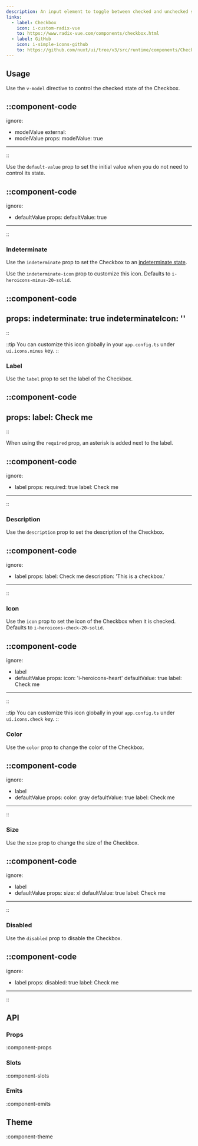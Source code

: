 ```yaml
---
description: An input element to toggle between checked and unchecked states.
links:
  - label: Checkbox
    icon: i-custom-radix-vue
    to: https://www.radix-vue.com/components/checkbox.html
  - label: GitHub
    icon: i-simple-icons-github
    to: https://github.com/nuxt/ui/tree/v3/src/runtime/components/Checkbox.vue
---
```


## Usage

Use the `v-model` directive to control the checked state of the Checkbox.

::component-code
---
ignore:
  - modelValue
external:
  - modelValue
props:
  modelValue: true
---
::

Use the `default-value` prop to set the initial value when you do not need to control its state.

::component-code
---
ignore:
  - defaultValue
props:
  defaultValue: true
---
::

### Indeterminate

Use the `indeterminate` prop to set the Checkbox to an [indeterminate state](https://developer.mozilla.org/en-US/docs/Web/HTML/Element/input/checkbox#indeterminate_state_checkboxes).

Use the `indeterminate-icon` prop to customize this icon. Defaults to `i-heroicons-minus-20-solid`.

::component-code
---
props:
  indeterminate: true
  indeterminateIcon: ''
---
::

::tip
You can customize this icon globally in your `app.config.ts` under `ui.icons.minus` key.
::

### Label

Use the `label` prop to set the label of the Checkbox.

::component-code
---
props:
  label: Check me
---
::

When using the `required` prop, an asterisk is added next to the label.

::component-code
---
ignore:
  - label
props:
  required: true
  label: Check me
---
::

### Description

Use the `description` prop to set the description of the Checkbox.

::component-code
---
ignore:
  - label
props:
  label: Check me
  description: 'This is a checkbox.'
---
::

### Icon

Use the `icon` prop to set the icon of the Checkbox when it is checked. Defaults to `i-heroicons-check-20-solid`.

::component-code
---
ignore:
  - label
  - defaultValue
props:
  icon: 'i-heroicons-heart'
  defaultValue: true
  label: Check me
---
::

::tip
You can customize this icon globally in your `app.config.ts` under `ui.icons.check` key.
::

### Color

Use the `color` prop to change the color of the Checkbox.

::component-code
---
ignore:
  - label
  - defaultValue
props:
  color: gray
  defaultValue: true
  label: Check me
---
::

### Size

Use the `size` prop to change the size of the Checkbox.

::component-code
---
ignore:
  - label
  - defaultValue
props:
  size: xl
  defaultValue: true
  label: Check me
---
::

### Disabled

Use the `disabled` prop to disable the Checkbox.

::component-code
---
ignore:
  - label
props:
  disabled: true
  label: Check me
---
::

## API

### Props

:component-props

### Slots

:component-slots

### Emits

:component-emits

## Theme

:component-theme
